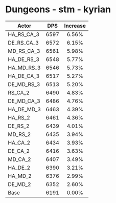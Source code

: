 # Dungeons - stm - kyrian
| Actor | DPS | Increase |
|---|:---:|:---:|
|HA_RS_CA_3|6597|6.56%|
|DE_RS_CA_3|6572|6.15%|
|MD_RS_CA_3|6561|5.98%|
|HA_DE_RS_3|6548|5.77%|
|HA_MD_RS_3|6546|5.73%|
|HA_DE_CA_3|6517|5.27%|
|DE_MD_RS_3|6513|5.20%|
|RS_CA_2|6490|4.83%|
|DE_MD_CA_3|6486|4.76%|
|HA_DE_MD_3|6463|4.39%|
|HA_RS_2|6461|4.36%|
|DE_RS_2|6439|4.01%|
|MD_RS_2|6435|3.94%|
|HA_CA_2|6434|3.93%|
|DE_CA_2|6416|3.63%|
|MD_CA_2|6407|3.49%|
|HA_DE_2|6390|3.21%|
|HA_MD_2|6376|2.99%|
|DE_MD_2|6352|2.60%|
|Base|6191|0.00%|
